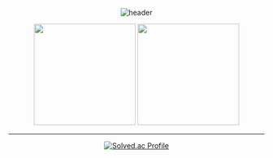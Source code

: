 <div align="center">

  
![header](https://capsule-render.vercel.app/api?type=waving&color=gradient&height=200&section=header&text=👨‍💻hunteac&fontSize=60&fontColor=ffffff&fontAlign=50)


</div>

<div align="center">

<img height=200 src="https://github-readme-stats.vercel.app/api?username=HunTeac&show_icons=true&theme=tokyonight&card_width=270"/>


<img height=200 src="https://github-readme-stats.vercel.app/api/top-langs/?username=HunTeac&layout=compact&theme=tokyonight&card_width=270" />

</div>


------------

<div align="center">


  
[![Solved.ac Profile](http://mazassumnida.wtf/api/v2/generate_badge?boj=98cline)](https://solved.ac/98cline/)  

</div>
